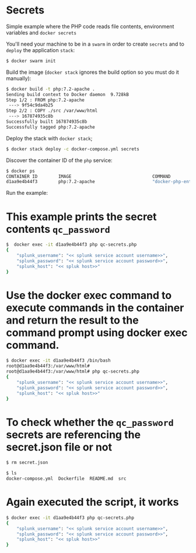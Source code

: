 # Secrets

Simple example where the PHP code reads file contents, environment variables and `docker secrets`

You'll need your machine to be in a `swarm` in order to create `secrets` and to `deploy` the application `stack`:
```bash
$ docker swarm init
```

Build the image (`docker stack` ignores the build option so you must do it manually):
```bash
$ docker build -t php:7.2-apache .
Sending build context to Docker daemon  9.728kB
Step 1/2 : FROM php:7.2-apache
 ---> 9f54c9da4b25
Step 2/2 : COPY ./src /var/www/html
 ---> 167874935c8b
Successfully built 167874935c8b
Successfully tagged php:7.2-apache
```

Deploy the stack with `docker stack`;
```bash
$ docker stack deploy -c docker-compose.yml secrets
``` 

Discover the container ID of the `php` service:
```bash
$ docker ps
CONTAINER ID        IMAGE                               COMMAND                  CREATED             STATUS                 PORTS                                                                                              NAMES
d1aa9e4b44f3        php:7.2-apache                      "docker-php-entrypoi…"   13 seconds ago      Up 5 seconds           80/tcp                                                                                             secrets_php.1.tglu9lddywxhynwet92cufw4y
```

Run the example:
# This example prints the secret contents `qc_password`
```bash
$  docker exec -it d1aa9e4b44f3 php qc-secrets.php
{
    "splunk_username": "<< splunk service account username>>",
    "splunk_password": "<< splunk service account password>>",
    "splunk_host": "<< spluk host>>"
}
```
# Use the docker exec command to execute commands in the container and return the result to the command prompt using docker exec <container-id> command.
```bash
$ docker exec -it d1aa9e4b44f3 /bin/bash
root@d1aa9e4b44f3:/var/www/html#
root@d1aa9e4b44f3:/var/www/html# php qc-secrets.php
{
    "splunk_username": "<< splunk service account username>>",
    "splunk_password": "<< splunk service account password>>",
    "splunk_host": "<< spluk host>>"
}
```

# To check whether the `qc_password` secrets are referencing the secret.json file or not
```bash
$ rm secret.json

$ ls
docker-compose.yml  Dockerfile  README.md  src
```
# Again executed the script, it works
```bash
$ docker exec -it d1aa9e4b44f3 php qc-secrets.php
{
    "splunk_username": "<< splunk service account username>>",
    "splunk_password": "<< splunk service account password>>",
    "splunk_host": "<< spluk host>>"
}
```